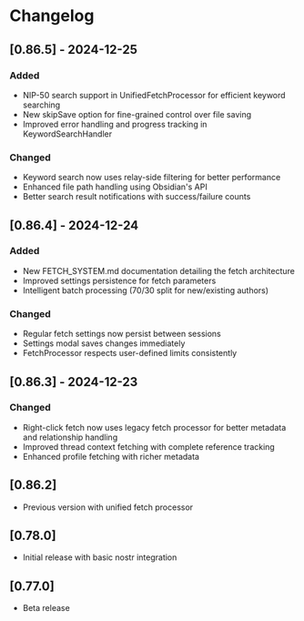 # Changelog

## [0.86.5] - 2024-12-25
### Added
- NIP-50 search support in UnifiedFetchProcessor for efficient keyword searching
- New skipSave option for fine-grained control over file saving
- Improved error handling and progress tracking in KeywordSearchHandler

### Changed
- Keyword search now uses relay-side filtering for better performance
- Enhanced file path handling using Obsidian's API
- Better search result notifications with success/failure counts

## [0.86.4] - 2024-12-24
### Added
- New FETCH_SYSTEM.md documentation detailing the fetch architecture
- Improved settings persistence for fetch parameters
- Intelligent batch processing (70/30 split for new/existing authors)

### Changed
- Regular fetch settings now persist between sessions
- Settings modal saves changes immediately
- FetchProcessor respects user-defined limits consistently

## [0.86.3] - 2024-12-23
### Changed
- Right-click fetch now uses legacy fetch processor for better metadata and relationship handling
- Improved thread context fetching with complete reference tracking
- Enhanced profile fetching with richer metadata

## [0.86.2]
- Previous version with unified fetch processor

## [0.78.0]
- Initial release with basic nostr integration

## [0.77.0]
- Beta release
